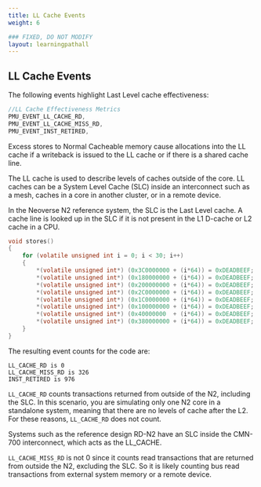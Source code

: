 ```yaml
---
title: LL Cache Events
weight: 6

### FIXED, DO NOT MODIFY
layout: learningpathall
---
```

## LL Cache Events
The following events highlight Last Level cache effectiveness:

```C
//LL Cache Effectiveness Metrics
PMU_EVENT_LL_CACHE_RD,
PMU_EVENT_LL_CACHE_MISS_RD,
PMU_EVENT_INST_RETIRED,
```

Excess stores to Normal Cacheable memory cause allocations into the LL cache if a writeback is issued to the LL cache or if there is a shared cache line. 

The LL cache is used to describe levels of caches outside of the core. LL caches can be a System Level Cache (SLC) inside an interconnect such as a mesh, caches in a core in another cluster, or in a remote device. 

In the Neoverse N2 reference system, the SLC is the Last Level cache. A cache line is looked up in the SLC if it is not present in the L1 D-cache or L2 cache in a CPU.

```C
void stores()
{
    for (volatile unsigned int i = 0; i < 30; i++)
    {
        *(volatile unsigned int*) (0x3C0000000 + (i*64)) = 0xDEADBEEF;
        *(volatile unsigned int*) (0x180000000 + (i*64)) = 0xDEADBEEF;
        *(volatile unsigned int*) (0x200000000 + (i*64)) = 0xDEADBEEF;
        *(volatile unsigned int*) (0x2C0000000 + (i*64)) = 0xDEADBEEF;
        *(volatile unsigned int*) (0x1C0000000 + (i*64)) = 0xDEADBEEF;
        *(volatile unsigned int*) (0x100000000 + (i*64)) = 0xDEADBEEF;
        *(volatile unsigned int*) (0x40000000  + (i*64)) = 0xDEADBEEF;
        *(volatile unsigned int*) (0x380000000 + (i*64)) = 0xDEADBEEF;
    }
}
```

The resulting event counts for the code are:

```output 
LL_CACHE_RD is 0
LL_CACHE_MISS_RD is 326
INST_RETIRED is 976
```

`LL_CACHE_RD` counts transactions returned from outside of the N2, including the SLC. In this scenario, you are simulating only one N2 core in a standalone system, meaning that there are no levels of cache after the L2. For these reasons, `LL_CACHE_RD` does not count. 

Systems such as the reference design RD-N2 have an SLC inside the CMN-700 interconnect, which acts as the LL_CACHE. 

`LL_CACHE_MISS_RD` is not 0 since it counts read transactions that are returned from outside the N2, excluding the SLC. So it is likely counting bus read transactions from external system memory or a remote device.


